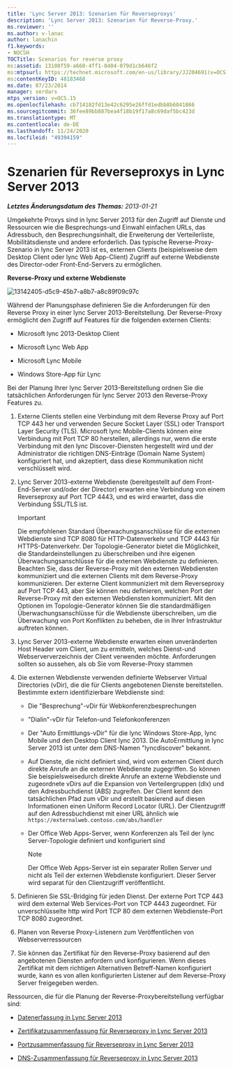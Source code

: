 ```yaml
---
title: 'Lync Server 2013: Szenarien für Reverseproxys'
description: 'Lync Server 2013: Szenarien für Reverse-Proxy.'
ms.reviewer: ''
ms.author: v-lanac
author: lanachin
f1.keywords:
- NOCSH
TOCTitle: Scenarios for reverse proxy
ms:assetid: 13108f59-a660-4ff1-8404-079d1cb646f2
ms:mtpsurl: https://technet.microsoft.com/en-us/library/JJ204691(v=OCS.15)
ms:contentKeyID: 48183468
ms.date: 07/23/2014
manager: serdars
mtps_version: v=OCS.15
ms.openlocfilehash: cb714182fd13e42c6295e26ffd1edbb8b6041866
ms.sourcegitcommit: 36fee89bb887bea4f18b19f17a8c69daf5bc423d
ms.translationtype: MT
ms.contentlocale: de-DE
ms.lasthandoff: 11/24/2020
ms.locfileid: "49394159"
---
```

# <a name="scenarios-for-reverse-proxy-in-lync-server-2013"></a>Szenarien für Reverseproxys in Lync Server 2013

<div data-xmlns="http://www.w3.org/1999/xhtml">

<div class="topic" data-xmlns="http://www.w3.org/1999/xhtml" data-msxsl="urn:schemas-microsoft-com:xslt" data-cs="https://msdn.microsoft.com/">

<div data-asp="https://msdn2.microsoft.com/asp">



</div>

<div id="mainSection">

<div id="mainBody">

<span> </span>

_**Letztes Änderungsdatum des Themas:** 2013-01-21_

Umgekehrte Proxys sind in lync Server 2013 für den Zugriff auf Dienste und Ressourcen wie die Besprechungs-und Einwahl einfachen URLs, das Adressbuch, den Besprechungsinhalt, die Erweiterung der Verteilerliste, Mobilitätsdienste und andere erforderlich. Das typische Reverse-Proxy-Szenario in lync Server 2013 ist es, externen Clients (beispielsweise dem Desktop Client oder lync Web App-Client) Zugriff auf externe Webdienste des Director-oder Front-End-Servers zu ermöglichen.

**Reverse-Proxy und externe Webdienste**

![13142405-d5c9-45b7-a8b7-a8c89f09c97c](images/JJ204932.13142405-d5c9-45b7-a8b7-a8c89f09c97c(OCS.15).jpg "13142405-d5c9-45b7-a8b7-a8c89f09c97c")

Während der Planungsphase definieren Sie die Anforderungen für den Reverse Proxy in einer lync Server 2013-Bereitstellung. Der Reverse-Proxy ermöglicht den Zugriff auf Features für die folgenden externen Clients:

  - Microsoft lync 2013-Desktop Client

  - Microsoft Lync Web App

  - Microsoft Lync Mobile

  - Windows Store-App für Lync

Bei der Planung Ihrer lync Server 2013-Bereitstellung ordnen Sie die tatsächlichen Anforderungen für lync Server 2013 den Reverse-Proxy Features zu.

1.  Externe Clients stellen eine Verbindung mit dem Reverse Proxy auf Port TCP 443 her und verwenden Secure Socket Layer (SSL) oder Transport Layer Security (TLS). Microsoft lync Mobile-Clients können eine Verbindung mit Port TCP 80 herstellen, allerdings nur, wenn die erste Verbindung mit den lync Discover-Diensten hergestellt wird und der Administrator die richtigen DNS-Einträge (Domain Name System) konfiguriert hat, und akzeptiert, dass diese Kommunikation nicht verschlüsselt wird.

2.  Lync Server 2013-externe Webdienste (bereitgestellt auf dem Front-End-Server und/oder der Director) erwarten eine Verbindung von einem Reverseproxy auf Port TCP 4443, und es wird erwartet, dass die Verbindung SSL/TLS ist.
    
    <div>
    

    > [!IMPORTANT]  
    > Die empfohlenen Standard Überwachungsanschlüsse für die externen Webdienste sind TCP 8080 für HTTP-Datenverkehr und TCP 4443 für HTTPS-Datenverkehr. Der Topologie-Generator bietet die Möglichkeit, die Standardeinstellungen zu überschreiben und ihre eigenen Überwachungsanschlüsse für die externen Webdienste zu definieren. Beachten Sie, dass der Reverse-Proxy mit den externen Webdiensten kommuniziert und die externen Clients mit dem Reverse-Proxy kommunizieren. Der externe Client kommuniziert mit dem Reverseproxy auf Port TCP 443, aber Sie können neu definieren, welchen Port der Reverse-Proxy mit den externen Webdiensten kommuniziert. Mit den Optionen im Topologie-Generator können Sie die standardmäßigen Überwachungsanschlüsse für die Webdienste überschreiben, um die Überwachung von Port Konflikten zu beheben, die in Ihrer Infrastruktur auftreten können.

    
    </div>

3.  Lync Server 2013-externe Webdienste erwarten einen unveränderten Host Header vom Client, um zu ermitteln, welches Dienst-und Webserververzeichnis der Client verwenden möchte. Anforderungen sollten so aussehen, als ob Sie vom Reverse-Proxy stammen

4.  Die externen Webdienste verwenden definierte Webserver Virtual Directories (vDir), die die für Clients angebotenen Dienste bereitstellen. Bestimmte extern identifizierbare Webdienste sind:
    
      - Die "Besprechung"-vDir für Webkonferenzbesprechungen
    
      - "Dialin"-vDir für Telefon-und Telefonkonferenzen
    
      - Der "Auto Ermittlungs-vDir" für die lync Windows Store-App, lync Mobile und den Desktop Client lync 2013. Die AutoErmittlung in lync Server 2013 ist unter dem DNS-Namen "lyncdiscover" bekannt.
    
      - Auf Dienste, die nicht definiert sind, wird vom externen Client durch direkte Anrufe an die externen Webdienste zugegriffen. So können Sie beispielsweisedurch direkte Anrufe an externe Webdienste und zugeordnete vDirs auf die Expansion von Verteilergruppen (dlx) und den Adressbuchdienst (ABS) zugreifen. Der Client kennt den tatsächlichen Pfad zum vDir und erstellt basierend auf diesen Informationen einen Uniform Record Locator (URL). Der Clientzugriff auf den Adressbuchdienst mit einer URL ähnlich wie `https://externalweb.contoso.com/abs/handler`
    
      - Der Office Web Apps-Server, wenn Konferenzen als Teil der lync Server-Topologie definiert und konfiguriert sind
        
        <div>
        

        > [!NOTE]  
        > Der Office Web Apps-Server ist ein separater Rollen Server und nicht als Teil der externen Webdienste konfiguriert. Dieser Server wird separat für den Clientzugriff veröffentlicht.

        
        </div>

5.  Definieren Sie SSL-Bridging für jeden Dienst. Der externe Port TCP 443 wird dem external Web Services-Port von TCP 4443 zugeordnet. Für unverschlüsselte http wird Port TCP 80 dem externen Webdienste-Port TCP 8080 zugeordnet.

6.  Planen von Reverse Proxy-Listenern zum Veröffentlichen von Webserverressourcen

7.  Sie können das Zertifikat für den Reverse-Proxy basierend auf den angebotenen Diensten anfordern und konfigurieren. Wenn dieses Zertifikat mit dem richtigen Alternativen Betreff-Namen konfiguriert wurde, kann es von allen konfigurierten Listener auf dem Reverse-Proxy Server freigegeben werden.

Ressourcen, die für die Planung der Reverse-Proxybereitstellung verfügbar sind:

  - [Datenerfassung in Lync Server 2013](lync-server-2013-data-collection.md)

  - [Zertifikatzusammenfassung für Reverseproxy in Lync Server 2013](lync-server-2013-certificate-summary-reverse-proxy.md)

  - [Portzusammenfassung für Reverseproxy in Lync Server 2013](lync-server-2013-port-summary-reverse-proxy.md)

  - [DNS-Zusammenfassung für Reverseproxy in Lync Server 2013](lync-server-2013-dns-summary-reverse-proxy.md)

</div>

<span> </span>

</div>

</div>

</div>

